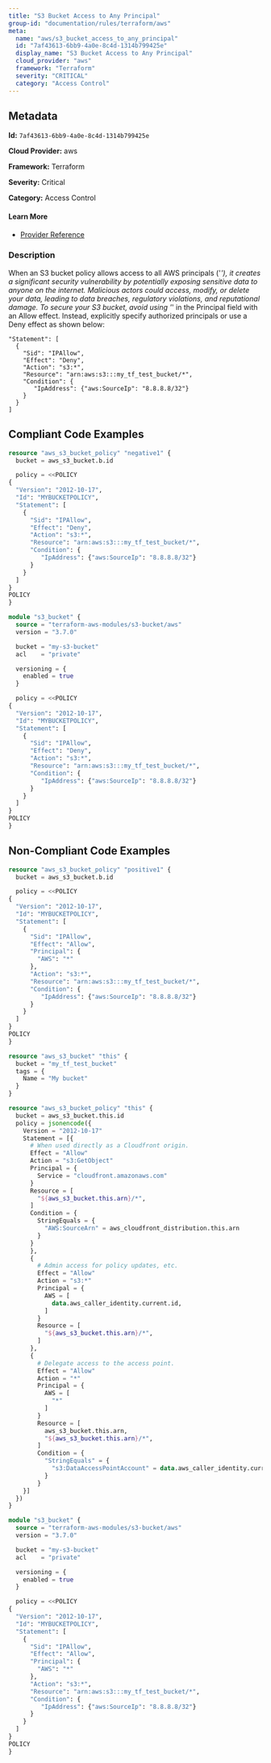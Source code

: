 ```yaml
---
title: "S3 Bucket Access to Any Principal"
group-id: "documentation/rules/terraform/aws"
meta:
  name: "aws/s3_bucket_access_to_any_principal"
  id: "7af43613-6bb9-4a0e-8c4d-1314b799425e"
  display_name: "S3 Bucket Access to Any Principal"
  cloud_provider: "aws"
  framework: "Terraform"
  severity: "CRITICAL"
  category: "Access Control"
---
```

## Metadata

**Id:** `7af43613-6bb9-4a0e-8c4d-1314b799425e`

**Cloud Provider:** aws

**Framework:** Terraform

**Severity:** Critical

**Category:** Access Control

#### Learn More

 - [Provider Reference](https://registry.terraform.io/providers/hashicorp/aws/latest/docs/resources/s3_bucket_policy)

### Description

 When an S3 bucket policy allows access to all AWS principals ('*'), it creates a significant security vulnerability by potentially exposing sensitive data to anyone on the internet. Malicious actors could access, modify, or delete your data, leading to data breaches, regulatory violations, and reputational damage. To secure your S3 bucket, avoid using '*' in the Principal field with an Allow effect. Instead, explicitly specify authorized principals or use a Deny effect as shown below:

```
"Statement": [
  {
    "Sid": "IPAllow",
    "Effect": "Deny",
    "Action": "s3:*",
    "Resource": "arn:aws:s3:::my_tf_test_bucket/*",
    "Condition": {
       "IpAddress": {"aws:SourceIp": "8.8.8.8/32"}
    }
  }
]
```


## Compliant Code Examples
```terraform
resource "aws_s3_bucket_policy" "negative1" {
  bucket = aws_s3_bucket.b.id

  policy = <<POLICY
{
  "Version": "2012-10-17",
  "Id": "MYBUCKETPOLICY",
  "Statement": [
    {
      "Sid": "IPAllow",
      "Effect": "Deny",
      "Action": "s3:*",
      "Resource": "arn:aws:s3:::my_tf_test_bucket/*",
      "Condition": {
         "IpAddress": {"aws:SourceIp": "8.8.8.8/32"}
      }
    }
  ]
}
POLICY
}

```

```terraform
module "s3_bucket" {
  source = "terraform-aws-modules/s3-bucket/aws"
  version = "3.7.0"

  bucket = "my-s3-bucket"
  acl    = "private"

  versioning = {
    enabled = true
  }

  policy = <<POLICY
{
  "Version": "2012-10-17",
  "Id": "MYBUCKETPOLICY",
  "Statement": [
    {
      "Sid": "IPAllow",
      "Effect": "Deny",
      "Action": "s3:*",
      "Resource": "arn:aws:s3:::my_tf_test_bucket/*",
      "Condition": {
         "IpAddress": {"aws:SourceIp": "8.8.8.8/32"}
      }
    }
  ]
}
POLICY
}

```
## Non-Compliant Code Examples
```terraform
resource "aws_s3_bucket_policy" "positive1" {
  bucket = aws_s3_bucket.b.id

  policy = <<POLICY
{
  "Version": "2012-10-17",
  "Id": "MYBUCKETPOLICY",
  "Statement": [
    {
      "Sid": "IPAllow",
      "Effect": "Allow",
      "Principal": {
        "AWS": "*"
      },
      "Action": "s3:*",
      "Resource": "arn:aws:s3:::my_tf_test_bucket/*",
      "Condition": {
         "IpAddress": {"aws:SourceIp": "8.8.8.8/32"}
      }
    }
  ]
}
POLICY
}

```

```terraform
resource "aws_s3_bucket" "this" {
  bucket = "my_tf_test_bucket"
  tags = {
    Name = "My bucket"
  }
}

resource "aws_s3_bucket_policy" "this" {
  bucket = aws_s3_bucket.this.id
  policy = jsonencode({
    Version = "2012-10-17"
    Statement = [{
      # When used directly as a Cloudfront origin.
      Effect = "Allow"
      Action = "s3:GetObject"
      Principal = {
        Service = "cloudfront.amazonaws.com"
      }
      Resource = [
        "${aws_s3_bucket.this.arn}/*",
      ]
      Condition = {
        StringEquals = {
          "AWS:SourceArn" = aws_cloudfront_distribution.this.arn
        }
      }
      },
      {
        # Admin access for policy updates, etc.
        Effect = "Allow"
        Action = "s3:*"
        Principal = {
          AWS = [
            data.aws_caller_identity.current.id,
          ]
        }
        Resource = [
          "${aws_s3_bucket.this.arn}/*",
        ]
      },
      {
        # Delegate access to the access point.
        Effect = "Allow"
        Action = "*"
        Principal = {
          AWS = [
            "*"
          ]
        }
        Resource = [
          aws_s3_bucket.this.arn,
          "${aws_s3_bucket.this.arn}/*",
        ]
        Condition = {
          "StringEquals" = {
            "s3:DataAccessPointAccount" = data.aws_caller_identity.current.account_id
          }
        }
    }]
  })
}

```

```terraform
module "s3_bucket" {
  source = "terraform-aws-modules/s3-bucket/aws"
  version = "3.7.0"

  bucket = "my-s3-bucket"
  acl    = "private"

  versioning = {
    enabled = true
  }

  policy = <<POLICY
{
  "Version": "2012-10-17",
  "Id": "MYBUCKETPOLICY",
  "Statement": [
    {
      "Sid": "IPAllow",
      "Effect": "Allow",
      "Principal": {
        "AWS": "*"
      },
      "Action": "s3:*",
      "Resource": "arn:aws:s3:::my_tf_test_bucket/*",
      "Condition": {
         "IpAddress": {"aws:SourceIp": "8.8.8.8/32"}
      }
    }
  ]
}
POLICY
}

```
